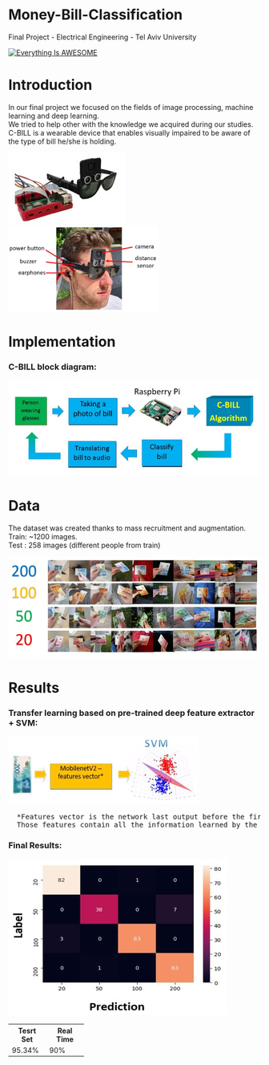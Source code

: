 # Money-Bill-Classification
Final Project - Electrical Engineering - Tel Aviv University
<div class='demo'>


[![Everything Is AWESOME](https://img.youtube.com/vi/NaQBIpFaf9E/0.jpg)](https://www.youtube.com/watch?v=NaQBIpFaf9E)
</div>
<div class='Introduction'>
  
  <h1>
    Introduction
  </h1>
 
  
  <p>
		In our final project we focused on the fields of image processing, machine learning and deep learning.<br>
    We tried to help other with the knowledge we acquired during our studies.<br>
    C-BILL is a wearable device that enables visually impaired to be aware of the type of bill he/she is holding.
  </p>
  <img src = "images/model.JPG">
  <img src = "images/on_me.JPG" width="300">
</div>


<div class='Implementation'>
    <h1>
      Implementation
    </h1>
  <h3>
    C-BILL block diagram: 
  </h3>
      <img src = "images/block_diagram.JPG">
  </div>

  
<div class='data'>
  <h1>
    Data
  </h1>
  <p>
    The dataset was created thanks to mass recruitment and augmentation.<br>
    Train: ~1200 images.<br>
    Test : 258 images (different people from train)
  </p>
  <img src = "images/dataset.JPG">
</div>

<div class='results'>
  <h1>
    Results
  </h1>
  <h3>
    Transfer learning based on pre-trained deep feature extractor + SVM:
  </h3>
  <img src = "images/svm_dnn.JPG">
  <pre>
  *Features vector is the network last output before the first Fully Connected layer.
  Those features contain all the information learned by the neural network with respect to the input image.
</pre>
 
  <h3>
    Final Results:
  </h3>
  <img src = "images/confusion_matrix.JPG">
  
  <table style="width:30%">
  <tr>
    <th>Tesrt Set</th>
    <th >Real Time</th>
  </tr>
  <tr>
    <td>95.34%</td>
    <td>90%</td>
   
  </tr>
</table>
</div>
